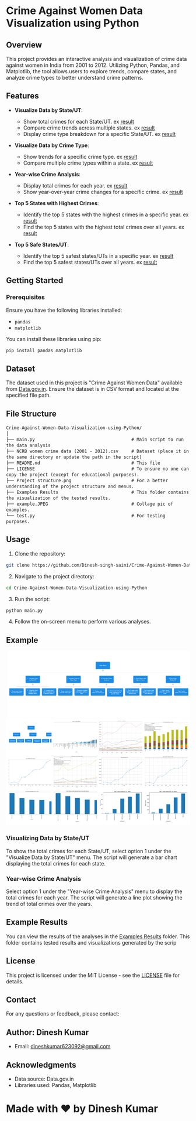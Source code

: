 # Crime Against Women Data Visualization using Python

## Overview

This project provides an interactive analysis and visualization of crime data against women in India from 2001 to 2012. Utilizing Python, Pandas, and Matplotlib, the tool allows users to explore trends, compare states, and analyze crime types to better understand crime patterns.

## Features

- **Visualize Data by State/UT**: 
  - Show total crimes for each State/UT. ex [result](https://github.com/Dinesh-singh-saini/Crime-Against-Women-Data-Visualization-using-Python/blob/main/Examples%20Results/Figure_1.png)
  - Compare crime trends across multiple states. ex [result](https://github.com/Dinesh-singh-saini/Crime-Against-Women-Data-Visualization-using-Python/blob/main/Examples%20Results/Figure_2.png)
  - Display crime type breakdown for a specific State/UT. ex [result](https://github.com/Dinesh-singh-saini/Crime-Against-Women-Data-Visualization-using-Python/blob/main/Examples%20Results/Figure_3.png)
  
- **Visualize Data by Crime Type**:
  - Show trends for a specific crime type. ex [result](https://github.com/Dinesh-singh-saini/Crime-Against-Women-Data-Visualization-using-Python/blob/main/Examples%20Results/Figure_4.png)
  - Compare multiple crime types within a state. ex [result](https://github.com/Dinesh-singh-saini/Crime-Against-Women-Data-Visualization-using-Python/blob/main/Examples%20Results/Figure_5.png)

- **Year-wise Crime Analysis**:
  - Display total crimes for each year. ex [result](https://github.com/Dinesh-singh-saini/Crime-Against-Women-Data-Visualization-using-Python/blob/main/Examples%20Results/Figure_6.png)
  - Show year-over-year crime changes for a specific crime. ex [result](https://github.com/Dinesh-singh-saini/Crime-Against-Women-Data-Visualization-using-Python/blob/main/Examples%20Results/Figure_7.png)

- **Top 5 States with Highest Crimes**:
  - Identify the top 5 states with the highest crimes in a specific year. ex [result](https://github.com/Dinesh-singh-saini/Crime-Against-Women-Data-Visualization-using-Python/blob/main/Examples%20Results/Figure_8.png)
  - Find the top 5 states with the highest total crimes over all years. ex [result](https://github.com/Dinesh-singh-saini/Crime-Against-Women-Data-Visualization-using-Python/blob/main/Examples%20Results/Figure_9.png)

- **Top 5 Safe States/UT**:
  - Identify the top 5 safest states/UTs in a specific year. ex [result](https://github.com/Dinesh-singh-saini/Crime-Against-Women-Data-Visualization-using-Python/blob/main/Examples%20Results/Figure_10.png)
  - Find the top 5 safest states/UTs over all years. ex [result](https://github.com/Dinesh-singh-saini/Crime-Against-Women-Data-Visualization-using-Python/blob/main/Examples%20Results/Figure_11.png)

## Getting Started

### Prerequisites

Ensure you have the following libraries installed:
- `pandas`
- `matplotlib`

You can install these libraries using pip:
```bash
pip install pandas matplotlib
```
## Dataset

The dataset used in this project is "Crime Against Women Data" available from [Data.gov.in](https://www.data.gov.in/resource/crime-against-women-during-2001-2012). Ensure the dataset is in CSV format and located at the specified file path.

## File Structure
```
Crime-Against-Women-Data-Visualization-using-Python/
│
├── main.py                                     # Main script to run the data analysis
├── NCRB women crime data (2001 - 2012).csv     # Dataset (place it in the same directory or update the path in the script)
├── README.md                                   # This file
├── LICENSE                                     # To ensure no one can copy the project (except for educational purposes).
├── Project structure.png                       # For a better understanding of the project structure and menus.
├── Examples Results                            # This folder contains the visualization of the tested results.
├── example.JPEG                                # Collage pic of examples.
└── test.py                                     # For testing purposes.
```

## Usage

1. Clone the repository:
```bash
git clone https://github.com/Dinesh-singh-saini/Crime-Against-Women-Data-Visualization-using-Python.git
```
2. Navigate to the project directory:
```bash
cd Crime-Against-Women-Data-Visualization-using-Python
```
3. Run the script:
```bash
python main.py
```
4. Follow the on-screen menu to perform various analyses.

## Example

![project structure](https://github.com/Dinesh-singh-saini/Crime-Against-Women-Data-Visualization-using-Python/blob/main/Project%20structure.png)
![example](https://github.com/Dinesh-singh-saini/Crime-Against-Women-Data-Visualization-using-Python/blob/main/example.JPG)

### Visualizing Data by State/UT

To show the total crimes for each State/UT, select option 1 under the "Visualize Data by State/UT" menu. The script will generate a bar chart displaying the total crimes for each state.

### Year-wise Crime Analysis
Select option 1 under the "Year-wise Crime Analysis" menu to display the total crimes for each year. The script will generate a line plot showing the trend of total crimes over the years.

## Example Results
You can view the results of the analyses in the [Examples Results](https://github.com/Dinesh-singh-saini/Crime-Against-Women-Data-Visualization-using-Python/tree/main/Examples%20Results) folder. This folder contains tested results and visualizations generated by the scrip

## License

This project is licensed under the MIT License - see the [LICENSE](LICENSE) file for details.

## Contact
For any questions or feedback, please contact:

## Author: Dinesh Kumar
  * Email: dineshkumar623092@gmail.com
    
## Acknowledgments
  * Data source: Data.gov.in
  * Libraries used: Pandas, Matplotlib

# Made with ❤️ by Dinesh Kumar
